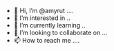 - 👋 Hi, I’m @amyrut ....
- 👀 I’m interested in ..
- 🌱 I’m currently learning ..
- 💞️ I’m looking to collaborate on ...
- 📫 How to reach me ....

<!---
amyrut/amyrut is a ✨ special ✨ repository because its `README.md` (this file) appears on your GitHub profile.
You can click the Preview link to take a look at your changes.
--->
